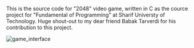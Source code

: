 This is the source code for "2048" video game, written in C as the cource project for "Fundamental of Programming" at Sharif Universty of Technology.
Huge shout-out to my dear friend Babak Tarverdi for his contribution to this project.

![game_interface](https://github.com/user-attachments/assets/5ab64ad9-b329-4873-bf36-70bec7c98b10)
